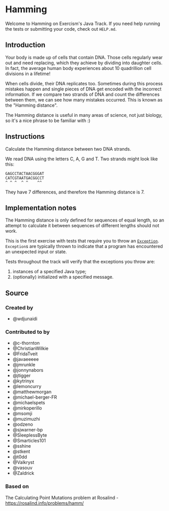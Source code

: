 # Hamming

Welcome to Hamming on Exercism's Java Track.
If you need help running the tests or submitting your code, check out `HELP.md`.

## Introduction

Your body is made up of cells that contain DNA.
Those cells regularly wear out and need replacing, which they achieve by dividing into daughter cells.
In fact, the average human body experiences about 10 quadrillion cell divisions in a lifetime!

When cells divide, their DNA replicates too.
Sometimes during this process mistakes happen and single pieces of DNA get encoded with the incorrect information.
If we compare two strands of DNA and count the differences between them, we can see how many mistakes occurred.
This is known as the "Hamming distance".

The Hamming distance is useful in many areas of science, not just biology, so it's a nice phrase to be familiar with :)

## Instructions

Calculate the Hamming distance between two DNA strands.

We read DNA using the letters C, A, G and T.
Two strands might look like this:

    GAGCCTACTAACGGGAT
    CATCGTAATGACGGCCT
    ^ ^ ^  ^ ^    ^^

They have 7 differences, and therefore the Hamming distance is 7.

## Implementation notes

The Hamming distance is only defined for sequences of equal length, so an attempt to calculate it between sequences of different lengths should not work.

This is the first exercise with tests that require you to throw an [`Exception`][exception-docs].
`Exception`s are typically thrown to indicate that a program has encountered an unexpected input or state.

Tests throughout the track will verify that the exceptions you throw are:

1. instances of a specified Java type;
2. (optionally) initialized with a specified message.

[exception-docs]: https://docs.oracle.com/javase/8/docs/api/java/lang/Exception.html

## Source

### Created by

- @wdjunaidi

### Contributed to by

- @c-thornton
- @ChristianWilkie
- @FridaTveit
- @javaeeeee
- @jmrunkle
- @jonnynabors
- @jtigger
- @kytrinyx
- @lemoncurry
- @matthewmorgan
- @michael-berger-FR
- @michaelspets
- @mirkoperillo
- @msomji
- @muzimuzhi
- @odzeno
- @sjwarner-bp
- @SleeplessByte
- @Smarticles101
- @sshine
- @stkent
- @t0dd
- @Valkryst
- @vasouv
- @Zaldrick

### Based on

The Calculating Point Mutations problem at Rosalind - https://rosalind.info/problems/hamm/